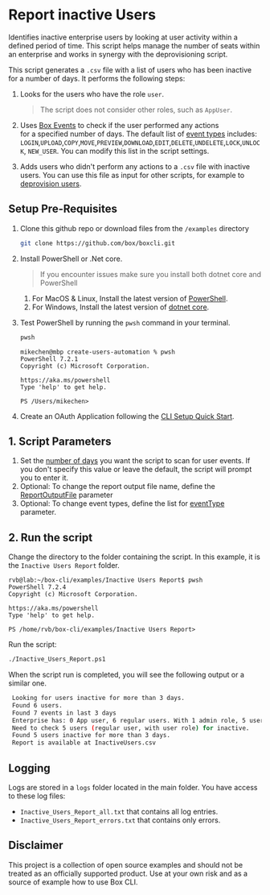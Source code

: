 # Report inactive Users 

Identifies inactive enterprise users by looking at user activity within a defined period of time. This script helps manage the number of seats within an enterprise and works in synergy with the deprovisioning script.

This script generates a `.csv` file with a list of users who has been inactive for a number of days. It performs the following steps:

1. Looks for the users who have the role `user`.
   > The script does not consider other roles, such as `AppUser`.

2. Uses [Box Events][boxevents] to check if the user performed any actions   
   for a specified number of days.
   The default list of [event types][event-types] includes: `LOGIN`,`UPLOAD`,`COPY`,`MOVE`,`PREVIEW`,`DOWNLOAD`,`EDIT`,`DELETE`,`UNDELETE`,`LOCK`,`UNLOCK`, `NEW_USER`. You can modify this list in the script settings.
3. Adds users who didn't perform any actions to a `.csv` file with
   inactive users. You can use this file as input for other scripts, for example to [deprovision users][deprovisionscript].


## Setup Pre-Requisites
1. Clone this github repo or download files from the `/examples` directory
   ```bash
   git clone https://github.com/box/boxcli.git
   ```
2. Install PowerShell or .Net core.
   > If you encounter issues make sure you install both dotnet core and PowerShell
    1. For MacOS & Linux, Install the latest version of [PowerShell](https://docs.microsoft.com/en-us/powershell/scripting/install/installing-powershell?view=powershell-7.2).
    2. For Windows, Install the latest version of [dotnet core](https://dotnet.microsoft.com/download).
    
3. Test PowerShell by running the `pwsh` command in your terminal.
    ```bash
    pwsh
    ```

    ```
    mikechen@mbp create-users-automation % pwsh
    PowerShell 7.2.1
    Copyright (c) Microsoft Corporation.
	
    https://aka.ms/powershell
    Type 'help' to get help.
	
    PS /Users/mikechen>
    ```
4. Create an OAuth Application following the [CLI Setup Quick Start][oauth-guide].

## 1. Script Parameters
1. Set the [number of days][daysInactive-param] you want the script to scan for user events. If you   don't specify this value or leave the default, the script will prompt you to enter it.
3. Optional: To change the report output file name, define the [ReportOutputFile][ReportName-param] parameter
4. Optional: To change event types, define the list for [eventType][events-param] parameter.

## 2. Run the script

Change the directory to the folder containing the script. In this example, it is the `Inactive Users Report` folder.
```
rvb@lab:~/box-cli/examples/Inactive Users Report$ pwsh
PowerShell 7.2.4
Copyright (c) Microsoft Corporation.

https://aka.ms/powershell
Type 'help' to get help.

PS /home/rvb/box-cli/examples/Inactive Users Report>
```

Run the script:

```bash
./Inactive_Users_Report.ps1
```

When the script run is completed, you will see the following
output or a similar one.

   ```bash
    Looking for users inactive for more than 3 days.
    Found 6 users.
    Found 7 events in last 3 days
    Enterprise has: 0 App user, 6 regular users. With 1 admin role, 5 user roles.
    Need to check 5 users (regular user, with user role) for inactive.
    Found 5 users inactive for more than 3 days.
    Report is available at InactiveUsers.csv
   ```

## Logging
Logs are stored in a `logs` folder located in the main folder. You have access to these log files:

* `Inactive_Users_Report_all.txt` that contains all log entries.
* `Inactive_Users_Report_errors.txt` that contains only errors.

## Disclaimer
This project is a collection of open source examples and should not be treated as an officially supported product. Use at your own risk and as a source of example how to use Box CLI.

[boxevents]:https://developer.box.com/reference/resources/event/
[event-types]: https://developer.box.com/reference/resources/event/#param-event_type
[oauth-guide]: https://developer.box.com/guides/cli/quick-start/
[daysInactive-param]: /examples/Inactive%20Users%20Report/Inactive_Users_Report.ps1#L14
[ReportName-param]: /examples/Inactive%20Users%20Report/Inactive_Users_Report.ps1#L11
[events-param]: /examples/Inactive%20Users%20Report/Inactive_Users_Report.ps1#L17
[deprovisionscript]: https://developer.box.com/guides/cli/scripts/deprovision-users/
